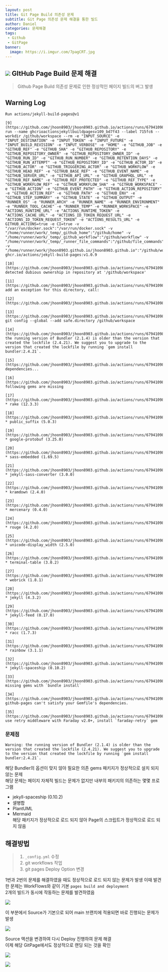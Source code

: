 ```yaml
---
layout: post
title: Git Page Build 의존성 문제
subtitle: Git Page 의존성 문제 해결을 통한 빌드
author: Daniel
categories: 문제해결
tags: 
 - Github
 - GitPage
banner: 
  image: https://i.imgur.com/7pagCRT.jpg
---
```


![](https://teamsparta.notion.site/image/https%3A%2F%2Fs3-us-west-2.amazonaws.com%2Fsecure.notion-static.com%2Ff22c68bf-8e62-4901-b716-ade00dc65616%2F6.png?table=block&id=527c6ed0-4748-4702-a885-5f13c031315c&spaceId=83c75a39-3aba-4ba4-a792-7aefe4b07895&width=2000&userId=&cache=v2)
GItHub Page Build 문제 해결
--

> Github Page Build 의존성 문제로 인한 정상적인 페이지 빌드의 버그 발생

## Warning Log

```text
Run actions/jekyll-build-pages@v1

[9](https://github.com/jhoon8903/jhoon8903.github.io/actions/runs/6794109890/job/18470010385#step:4:10)/usr/bin/docker run --name ghcrioactionsjekyllbuildpagesv109_bd7f43 --label 715fc6 --workdir /github/workspace --rm -e "INPUT_SOURCE" -e "INPUT_DESTINATION" -e "INPUT_TOKEN" -e "INPUT_FUTURE" -e "INPUT_BUILD_REVISION" -e "INPUT_VERBOSE" -e "HOME" -e "GITHUB_JOB" -e "GITHUB_REF" -e "GITHUB_SHA" -e "GITHUB_REPOSITORY" -e "GITHUB_REPOSITORY_OWNER" -e "GITHUB_REPOSITORY_OWNER_ID" -e "GITHUB_RUN_ID" -e "GITHUB_RUN_NUMBER" -e "GITHUB_RETENTION_DAYS" -e "GITHUB_RUN_ATTEMPT" -e "GITHUB_REPOSITORY_ID" -e "GITHUB_ACTOR_ID" -e "GITHUB_ACTOR" -e "GITHUB_TRIGGERING_ACTOR" -e "GITHUB_WORKFLOW" -e "GITHUB_HEAD_REF" -e "GITHUB_BASE_REF" -e "GITHUB_EVENT_NAME" -e "GITHUB_SERVER_URL" -e "GITHUB_API_URL" -e "GITHUB_GRAPHQL_URL" -e "GITHUB_REF_NAME" -e "GITHUB_REF_PROTECTED" -e "GITHUB_REF_TYPE" -e "GITHUB_WORKFLOW_REF" -e "GITHUB_WORKFLOW_SHA" -e "GITHUB_WORKSPACE" -e "GITHUB_ACTION" -e "GITHUB_EVENT_PATH" -e "GITHUB_ACTION_REPOSITORY" -e "GITHUB_ACTION_REF" -e "GITHUB_PATH" -e "GITHUB_ENV" -e "GITHUB_STEP_SUMMARY" -e "GITHUB_STATE" -e "GITHUB_OUTPUT" -e "RUNNER_OS" -e "RUNNER_ARCH" -e "RUNNER_NAME" -e "RUNNER_ENVIRONMENT" -e "RUNNER_TOOL_CACHE" -e "RUNNER_TEMP" -e "RUNNER_WORKSPACE" -e "ACTIONS_RUNTIME_URL" -e "ACTIONS_RUNTIME_TOKEN" -e "ACTIONS_CACHE_URL" -e "ACTIONS_ID_TOKEN_REQUEST_URL" -e "ACTIONS_ID_TOKEN_REQUEST_TOKEN" -e "ACTIONS_RESULTS_URL" -e GITHUB_ACTIONS=true -e CI=true -v "/var/run/docker.sock":"/var/run/docker.sock" -v "/home/runner/work/_temp/_github_home":"/github/home" -v "/home/runner/work/_temp/_github_workflow":"/github/workflow" -v "/home/runner/work/_temp/_runner_file_commands":"/github/file_commands" -v "/home/runner/work/jhoon8903.github.io/jhoon8903.github.io":"/github/workspace" ghcr.io/actions/jekyll-build-pages:v1.0.9

[10](https://github.com/jhoon8903/jhoon8903.github.io/actions/runs/6794109890/job/18470010385#step:4:11)fatal: detected dubious ownership in repository at '/github/workspace'

[11](https://github.com/jhoon8903/jhoon8903.github.io/actions/runs/6794109890/job/18470010385#step:4:12)To add an exception for this directory, call:

[12](https://github.com/jhoon8903/jhoon8903.github.io/actions/runs/6794109890/job/18470010385#step:4:13)

[13](https://github.com/jhoon8903/jhoon8903.github.io/actions/runs/6794109890/job/18470010385#step:4:14) git config --global --add safe.directory /github/workspace

[14](https://github.com/jhoon8903/jhoon8903.github.io/actions/runs/6794109890/job/18470010385#step:4:15)Warning: the running version of Bundler (2.1.4) is older than the version that created the lockfile (2.4.21). We suggest you to upgrade to the version that created the lockfile by running `gem install bundler:2.4.21`.

[15](https://github.com/jhoon8903/jhoon8903.github.io/actions/runs/6794109890/job/18470010385#step:4:16)Resolving dependencies...

[16](https://github.com/jhoon8903/jhoon8903.github.io/actions/runs/6794109890/job/18470010385#step:4:17)The following gems are missing

[17](https://github.com/jhoon8903/jhoon8903.github.io/actions/runs/6794109890/job/18470010385#step:4:18) * rake (12.3.3)

[18](https://github.com/jhoon8903/jhoon8903.github.io/actions/runs/6794109890/job/18470010385#step:4:19) * public_suffix (5.0.3)

[19](https://github.com/jhoon8903/jhoon8903.github.io/actions/runs/6794109890/job/18470010385#step:4:20) * google-protobuf (3.25.0)

[20](https://github.com/jhoon8903/jhoon8903.github.io/actions/runs/6794109890/job/18470010385#step:4:21) * sass-embedded (1.69.5)

[21](https://github.com/jhoon8903/jhoon8903.github.io/actions/runs/6794109890/job/18470010385#step:4:22) * jekyll-sass-converter (3.0.0)

[22](https://github.com/jhoon8903/jhoon8903.github.io/actions/runs/6794109890/job/18470010385#step:4:23) * kramdown (2.4.0)

[23](https://github.com/jhoon8903/jhoon8903.github.io/actions/runs/6794109890/job/18470010385#step:4:24) * mercenary (0.4.0)

[24](https://github.com/jhoon8903/jhoon8903.github.io/actions/runs/6794109890/job/18470010385#step:4:25) * rouge (4.2.0)

[25](https://github.com/jhoon8903/jhoon8903.github.io/actions/runs/6794109890/job/18470010385#step:4:26) * unicode-display_width (2.5.0)

[26](https://github.com/jhoon8903/jhoon8903.github.io/actions/runs/6794109890/job/18470010385#step:4:27) * terminal-table (3.0.2)

[27](https://github.com/jhoon8903/jhoon8903.github.io/actions/runs/6794109890/job/18470010385#step:4:28) * webrick (1.8.1)

[28](https://github.com/jhoon8903/jhoon8903.github.io/actions/runs/6794109890/job/18470010385#step:4:29) * jekyll (4.3.2)

[29](https://github.com/jhoon8903/jhoon8903.github.io/actions/runs/6794109890/job/18470010385#step:4:30) * jekyll-feed (0.17.0)

[30](https://github.com/jhoon8903/jhoon8903.github.io/actions/runs/6794109890/job/18470010385#step:4:31) * racc (1.7.3)

[31](https://github.com/jhoon8903/jhoon8903.github.io/actions/runs/6794109890/job/18470010385#step:4:32) * rainbow (3.1.1)

[32](https://github.com/jhoon8903/jhoon8903.github.io/actions/runs/6794109890/job/18470010385#step:4:33) * jekyll-spaceship (0.10.2)

[33](https://github.com/jhoon8903/jhoon8903.github.io/actions/runs/6794109890/job/18470010385#step:4:34)Install missing gems with `bundle install`

[34](https://github.com/jhoon8903/jhoon8903.github.io/actions/runs/6794109890/job/18470010385#step:4:35)Warning: github-pages can't satisfy your Gemfile's dependencies.

[35](https://github.com/jhoon8903/jhoon8903.github.io/actions/runs/6794109890/job/18470010385#step:4:36)To use retry middleware with Faraday v2.0+, install `faraday-retry` gem
```

### 문제점 

```text
Warning: the running version of Bundler (2.1.4) is older than the version that created the lockfile (2.4.21). We suggest you to upgrade to the version that created the lockfile by running `gem install bundler:2.4.21`.
```

해당 Bundler의 옵션이 맞지 않아 필요한 의존 gems 패키지가 정상적으로 설치 되지 않는 문제<br>
해당 문제는 페이지 자체적 빌드는 문제가 없지만 내부의 패키지의 의존하는 몇몇 프로그램
- jekyll-spaceship (0.10.2)
- 셀병합
- PlantUML
- Mermaid    
해당 패키지가 정상적으로 로드 되지 않아 Page의 스크립트가 정상적으로 로드 되지 않음


## 해결방법

> 1. `_config.yml` 수정
> 2. git workflows 작업
> 3. git pages Deploy Option 변경

1번과 2번의 문제를 해결하였을 때도 정상적으로 로드 되지 않는 문제가 발생
이때 발견한 문제는 WorkFlows와 같이 기본 `pages build and deployment`   
2개의 빌드가 동시에 작동하는 문제를 발견하였음

![](https://i.imgur.com/oV2XeYK.jpg)

이 부분에서 Source가 기본으로 되어 main 브랜치에 적용되면 바로 진행되는 문제가 발생

![](https://i.imgur.com/yNJlesR.jpg)

Source 액션을 변경하여 다시 Deploy 진행하여 문제 해결<br>이제 해당 GitPage에서도 정상적으로 랜딩 되는 것을 확인 

![](https://i.imgur.com/A2tNS8H.jpg)

![](https://i.imgur.com/iRoKxxe.jpg)

